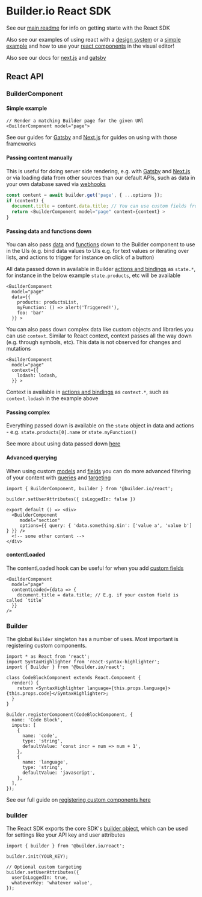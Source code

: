 # Builder.io React SDK

See our [main readme](/README.md) for info on getting starte with the React SDK

Also see our examples of using react with a [design system](/examples/react-design-system) or a [simple example](/examples/react) and how to use your [react components](https://github.com/BuilderIO/builder#using-your-components) in the visual editor!

Also see our docs for [next.js](/examples/next-js) and [gatsby](/examples/gatsby)

## React API

### BuilderComponent

#### Simple example

```tsx
// Render a matching Builder page for the given URl
<BuilderComponent model="page">
```

See our guides for [Gatsby](https://github.com/BuilderIO/builder/tree/master/examples/gatsby) and [Next.js](https://github.com/BuilderIO/builder/tree/master/examples/next-js) for guides on using with those frameworks

#### Passing content manually

This is useful for doing server side rendering, e.g. with [Gatsby](https://github.com/BuilderIO/builder/tree/master/examples/gatsby) and [Next.js](https://github.com/BuilderIO/builder/tree/master/examples/next-js) or via
loading data from other sources than our default APIs, such as data in your own database saved via [webhooks](https://www.builder.io/c/docs/webhooks)

```ts
const content = await builder.get('page', { ...options });
if (content) {
  document.title = content.data.title; // You can use custom fields from the response
  return <BuilderComponent model="page" content={content} >
}

```

#### Passing data and functions down

You can also pass [data](https://www.builder.io/c/docs/guides/connecting-api-data) and [functions](https://www.builder.io/c/docs/react/custom-actions) down to the Builder component to use in the UIs (e.g. bind
data values to UIs e.g. for text values or iterating over lists, and actions to trigger for instance on click of a button)

All data passed down in available in Builder [actions and bindings](https://www.builder.io/c/docs/guides/custom-code) as `state.*`, for instance in the below example `state.products`, etc will be available

```tsx
<BuilderComponent
  model="page"
  data={{
    products: productsList,
    myFunction: () => alert('Triggered!'),
    foo: 'bar'
  }} >
```

You can also pass down complex data like custom objects and libraries you can use `context`. Similar to React context, context passes all the way down (e.g. through symbols, etc). This data is not observed for changes and mutations

```tsx
<BuilderComponent
  model="page"
  context={{
    lodash: lodash,
  }} >
```
  
Context is available in [actions and bindings](https://www.builder.io/c/docs/guides/custom-code) as `context.*`, such as `context.lodash` in the example above


#### Passing complex

Everything passed down is available on the `state` object in data and actions - e.g. `state.products[0].name` or `state.myFunction()`

See more about using data passed down [here](https://www.builder.io/c/docs/react/custom-actions)

#### Advanced querying

When using custom [models](https://www.builder.io/c/docs/guides/getting-started-with-models) and [fields](https://www.builder.io/c/docs/custom-fields) you can do more advanced filtering of your content with [queries](<(https://www.builder.io/c/docs/custom-fields)>)
and [targeting](https://www.builder.io/c/docs/guides/targeting-and-scheduling)

```tsx
import { BuilderComponent, builder } from '@builder.io/react';

builder.setUserAttributes({ isLoggedIn: false })

export default () => <div>
  <BuilderComponent
     model="section"
     options={{ query: { 'data.something.$in': ['value a', 'value b'] } }} />
  <!-- some other content -->
</div>
```

#### contentLoaded

The contentLoaded hook can be useful for when you add [custom fields](https://www.builder.io/c/docs/custom-fields)

```tsx
<BuilderComponent
  model="page"
  contentLoaded={data => {
    document.title = data.title; // E.g. if your custom field is called `title`
  }}
/>
```

### Builder

The global `Builder` singleton has a number of uses. Most important is registering custom components.

```tsx
import * as React from 'react';
import SyntaxHighlighter from 'react-syntax-highlighter';
import { Builder } from '@builder.io/react';

class CodeBlockComponent extends React.Component {
  render() {
    return <SyntaxHighlighter language={this.props.language}>{this.props.code}</SyntaxHighlighter>;
  }
}

Builder.registerComponent(CodeBlockComponent, {
  name: 'Code Block',
  inputs: [
    {
      name: 'code',
      type: 'string',
      defaultValue: 'const incr = num => num + 1',
    },
    {
      name: 'language',
      type: 'string',
      defaultValue: 'javascript',
    },
  ],
});
```

See our full guide on [registering custom components here](https://www.builder.io/c/docs/custom-react-components)

### builder

The React SDK exports the core SDK's [builder object](../core), which can be used for settings like
your API key and user attributes

```tsx
import { builder } from '@builder.io/react';

builder.init(YOUR_KEY);

// Optional custom targeting
builder.setUserAttributes({
  userIsLoggedIn: true,
  whateverKey: 'whatever value',
});
```
